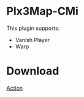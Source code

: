 # Plx3Map-CMi

This plugin supports: <br />
+ Vanish Player
+ Warp

# Download
[Action](https://github.com/DoctaEnkoda/Pl3xMap-CMI/actions)